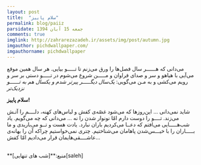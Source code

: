 ```yaml
---
layout: post
title:  "سلام پاییز"
permalink: blog/paiiz
parsidate: جمعه 15 آبان 1394
comments: true
imglink: http://zahrarezazadeh.ir/assets/img/post/autumn.jpg
imgauthor: pichdwallpaper.com/
imgauthorname: pichdwallpaper
---
```


می‌دانی که هــــــر سال فصل‌ها را ورق می‌زنم تا تـــــو بیایی.
هر سال همین موقع می‌آیی
با هیاهو و سر و صدای فراوان و مـــــن شروع می‌شوم در تـــــو
دستی بر سر و رویم می‌کشی
و به مـن می‌گویی: 
*یک‌سال دیگـــــر پیرتر شدم و یکسال هم به تــــــو نزدیک‌تر*

<span>**سلام‌ پاییز!**</span> <br/>
<p>
شاید نمی‌دانی … این‌روزها که می‌شود غصّه‌ی کفش‌ و لباس‌های کهنه، دلــــم را آتـش می‌زند.
تــــو را دوست دارم امّا نونوار شدن را نه … می‌دانی که چه می‌گویم.
یاد شب‌هـــــایی می‌افتم که دعــا می‌کردیم باران نبارد.
یادت هست
و تــو می‌باریدی و ما بـــــاران را با خیـــس‌شدن پاهامان می‌شناختیم.
چتری نمی‌خواستیم چراکه آن را بهانه‌ی عاشــــقی‌هایمان قرار می‌دادیم امّا کفش…
</p>
<br/>
<span>**منبع:**</span>[شب های تنهایی][saleh]<br/>



[saleh]: http://shabhayetanhayi.ir